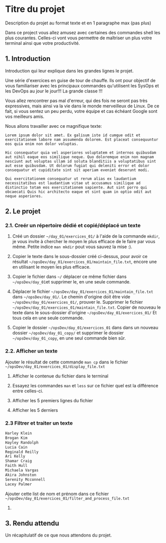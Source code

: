 # Titre du projet
Description du projet au format texte et en 1 paragraphe max (pas plus)

Dans ce project vous allez amusez avec certaines des commandes shell les plus courantes.  Celles-ci vont vous permettre de maîtriser un plus votre terminal ainsi que votre productivité.

## 1. Introduction
Introduction qui leur explique dans les grandes lignes le projet.

Une série d'exercices en guise de tour de chauffe. Ils ont pour objectif de vous familiariser avec les principaux commandes qu'utilisent les SysOps et les DevOps au jour le jour!!! La grande classe !!!

Vous allez rencontrer pas mal d'erreur, qui des fois ne seront pas très expressives, mais ainsi va la vie dans le monde merveilleux de Linux. De ce fait, si vous sentez un peu perdu, votre équipe et cas échéant Google sont vos meilleurs amis.


Nous allons travailler avec ce magnifique texte:

```
Lorem ipsum dolor sit amet. Ex galisum iste id cumque odit et exercitationem labore nam assumenda dolorem. Est placeat consequuntur eos quia enim non dolor voluptas.

Hic consequatur quia vel asperiores voluptatem et internos quibusdam aut nihil eaque eos similique neque. Quo doloremque enim non magnam nesciunt aut voluptas ullam id soluta blanditiis a voluptatibus sint aut esse quibusdam. Ut dolorum fugiat qui deleniti error et dolor consequatur et cupiditate sint sit aperiam eveniet deserunt modi.

Qui exercitationem consequatur ut rerum alias ex laudantium necessitatibus est laudantium vitae ut accusamus similique ad distinctio totam eos exercitationem sapiente. Aut sint porro qui obcaecati Quis hic architecto eaque et sint quam in optio odit aut neque asperiores.
```


## 2. Le projet
### 2.1. Creér un répertoire dédié et copié/déplacé un texte

1. Créé un dossier `~/day_01/exercices_01/` à l'aide de la commande `mkdir`, je vous invite à chercher le moyen le plus efficace de le faire par vous même. Petite indice `man mkdir` pout vous sauvez la mise :).


2. Copier le texte dans le sous-dossier créé ci-dessus, pour avoir ce résultat `~/opsDev/day_01/exercices_01/maintain_file.txt`, encore une en utilisant le moyen les plus efficace.

3. Copier le fichier dans `~/` déplacer ce même fichier dans `~/opsDev/day_01`et supprimer le, en une seule commande.


4. Déplacer le fichier `~/opsDev/day_01/exercices_01/maintain_file.txt` dans `~/opsDev/day_01/`. 
   Le chemin d'origine doit être vide `~/opsDev/day_01/exercices_01/`, prouver le.
   Supprimer le fichier `~/opsDev/day_01/exercices_01/maintain_file.txt`.
   Copier de nouveau le texte dans le sous-dossier d'origine `~/opsDev/day_01/exercices_01/`
   Et tous cela en une seule commande.

5. Copier le dossier `~/opsDev/day_01/exercices_01` dans dans un nouveau dossier `~/opsDev/day_01_copy/` 
   et supprimer le dossier `~/opsDev/day_01_copy`, en une seul commande bien sûr.



### 2.2. Afficher un texte

Ajouter le résultat de cette commande `man cp` dans le fichier `~/opsDev/day_01/exercices_01/display_file.txt`

1. Afficher le contenue du fichier dans le terminal

2. Essayez les commandes `man` et `less` sur ce fichier quel est la différence entre celles-ci.

3. Afficher les 5 premiers lignes du fichier

4. Afficher les 5 derniers


### 2.3 Filtrer et traiter un texte
```txt
Harley Klein
Brogan Kim
Hayley Randolph
Lucia Cain
Reginald Reilly
Ari Kelly
Shamar Craig
Faith Hull
Michaela Vargas
Akira Johnston
Serenity Mcconnell
Lacey Palmer
```

Ajouter cette list de nom et prénom dans ce fichier `~/opsDev/day_01/exercices_01/filter_and_process_file.txt`


1. 


## 3. Rendu attendu
Un récapitulatif de ce que nous attendons du projet.
